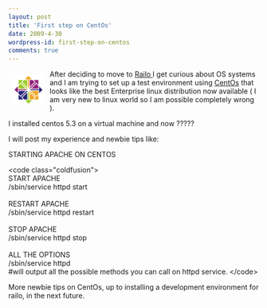 ```yaml
---
layout: post
title: 'First step on CentOs'
date: 2009-4-30
wordpress-id: first-step-on-centos
comments: true
---
```

<p><img style="float: left; border: 0; margin: 10px;" src="/images/posts/centos_icon_60.png" alt="" width="63" height="60" />After deciding to move to <a href="http://www.getrailo.org" target="_blank">Railo </a>I get curious about OS systems and I am trying to set up a test environment using <a href="http://www.centos.org/" target="_blank">CentOs</a> that looks like the best Enterprise linux distribution now available ( I am very new to linux world so I am possible completely wrong ).</p>
<p>I installed centos 5.3 on a virtual machine and now ????? </p>
<!--more-->
<p>I will post my experience and newbie tips like:</p>
<p>STARTING APACHE ON CENTOS</p>
<p>&lt;code class="coldfusion"&gt;<br />START APACHE<br />/sbin/service httpd start<br /><br />
RESTART APACHE<br />
/sbin/service httpd restart<br /><br />
STOP APACHE<br />
/sbin/service httpd stop<br /><br />
ALL THE OPTIONS<br />
/sbin/service httpd<br />#will output all the possible methods you can call on httpd service.
&lt;/code&gt;</p>
<p>More newbie tips on CentOs, up to installing a development environment for railo, in the next future.</p>
<p> </p>
